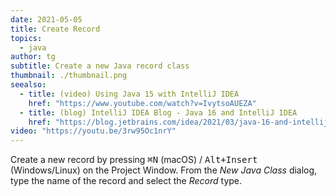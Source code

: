 ```yaml
---
date: 2021-05-05
title: Create Record
topics:
  - java
author: tg
subtitle: Create a new Java record class
thumbnail: ./thumbnail.png
seealso:
  - title: (video) Using Java 15 with IntelliJ IDEA
    href: "https://www.youtube.com/watch?v=IvytsoAUEZA"
  - title: (blog) IntelliJ IDEA Blog - Java 16 and IntelliJ IDEA
    href: "https://blog.jetbrains.com/idea/2021/03/java-16-and-intellij-idea/"
video: "https://youtu.be/3rw95Oc1nrY"
---
```


Create a new record by pressing <kbd>⌘N</kbd> (macOS) / <kbd>Alt+Insert</kbd> (Windows/Linux) on the Project Window. From the _New Java Class_ dialog, type the name of the record and select the _Record_ type.
